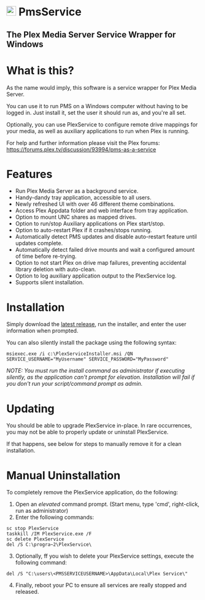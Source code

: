 # <img src="PlexService/PlexService.ico" alt="Plex Service" width="25" height="25" style="width:25px;height:25px"> PmsService 
## The Plex Media Server Service Wrapper for Windows

# What is this?

As the name would imply, this software is a service wrapper for Plex Media Server.

You can use it to run PMS on a Windows computer without having to be logged in. Just install it, set the user it should run as, and you're all set.

Optionally, you can use PlexService to configure remote drive mappings for your media, as well as auxiliary applications to run when Plex is running.

For help and further information please visit the Plex forums:
https://forums.plex.tv/discussion/93994/pms-as-a-service

# Features
- Run Plex Media Server as a background service.
- Handy-dandy tray application, accessible to all users.
- Newly refreshed UI with over 46 different theme combinations.
- Access Plex Appdata folder and web interface from tray application.
- Option to mount UNC shares as mapped drives.
- Option to run/stop Auxiliary applications on Plex start/stop.
- Option to auto-restart Plex if it crashes/stops running.
- Automatically detect PMS updates and disable auto-restart feature until updates complete.
- Automatically detect failed drive mounts and wait a configured amount of time before re-trying.
- Option to not start Plex on drive map failures, preventing accidental library deletion with auto-clean.
- Option to log auxiliary application output to the PlexService log.
- Supports silent installation.

# Installation

Simply download the [latest release](https://github.com/cjmurph/PmsService/releases/latest), run the installer, and enter the user information when prompted.

You can also silently install the package using the following syntax:

```
msiexec.exe /i c:\PlexServiceInstaller.msi /QN SERVICE_USERNAME="MyUsername" SERVICE_PASSWORD="MyPassword"
```
*NOTE: You must run the install command as administrator if executing silently, as the application can't prompt for elevation.
Installation will fail if you don't run your script/command prompt as admin.* 

# Updating
You should be able to upgrade PlexService in-place. In rare occurrences, you may not be able to properly update or uninstall PlexService.

If that happens, see below for steps to manually remove it for a clean installation.


# Manual Uninstallation
To completely remove the PlexService application, do the following:
1. Open an *elevated* command prompt. (Start menu, type 'cmd', right-click, run as administrator)
2. Enter the following commands:
```
sc stop PlexService
taskkill /IM PlexService.exe /F
sc delete PlexService
del /S C:\progra~2\PlexService\
```
3. Optionally, ff you wish to delete your PlexService settings, execute the following command:
```
del /S "C:\users\<PMSSERVICEUSERNAME>\AppData\Local\Plex Service\"
```
4. Finally, reboot your PC to ensure all services are really stopped and released.
